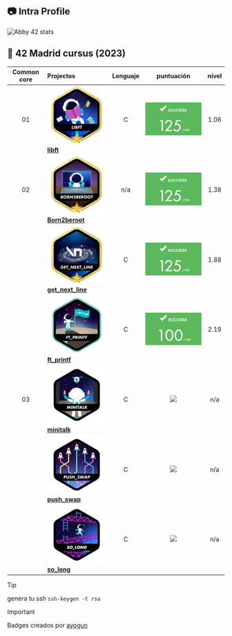 ## :camera: Intra Profile

![Abby 42 stats](https://badge.mediaplus.ma/greenbinary/abigamas?1337Badge=off&UM6P=off)

## :notebook_with_decorative_cover: 42 Madrid cursus (2023)


| Common core | Projectos                                                                             |            Lenguaje            |                                      puntuación                                       |  nivel   |
| :----: | :----------------------------------------------------------------------------------- | :----------------------------: | :------------------------------------------------------------------------------: | :------: |
|   01   | ![libf](https://github.com/abbyenredes/42-Madrid-Cursus/blob/main/badges/libftm.png) [**libft**](https://github.com/abbyenredes/42-Madrid-Cursus/tree/main/00_libft)                             |               C                | ![](https://github.com/abbyenredes/42-Madrid-Cursus/blob/main/badges/125.png) |   1.06  |
|   02   | ![B2B](https://github.com/abbyenredes/42-Madrid-Cursus/blob/main/badges/born2berootm.png) [**Born2beroot**](https://github.com/abbyenredes/42-Madrid-Cursus/tree/main/01_Born2beroot)             |               n/a               | ![](https://github.com/abbyenredes/42-Madrid-Cursus/blob/main/badges/125.png) |   1.38   |
|        | ![GNL](https://github.com/abbyenredes/42-Madrid-Cursus/blob/main/badges/get_next_linem.png)  [**get_next_line**](https://github.com/abbyenredes/42-Madrid-Cursus/tree/main/02_get_next_line)                  |               C                | ![](https://github.com/abbyenredes/42-Madrid-Cursus/blob/main/badges/125.png) |   1.88   |
|        | ![printf](https://github.com/abbyenredes/42-Madrid-Cursus/blob/main/badges/ft_printfe.png) [**ft_printf**](https://github.com/abbyenredes/42-Madrid-Cursus/tree/main/03_ft_printf)                                                                          |              C               | ![](https://github.com/abbyenredes/42-Madrid-Cursus/blob/main/badges/100.png) |   2.19   |
|   03   | ![mt](https://github.com/abbyenredes/42-Madrid-Cursus/blob/main/badges/minitalkn.png) [**minitalk**](https://github.com/abbyenredes/42-Madrid-Cursus/tree/main/04_minitalk)                                                                          |              C               | ![](https://badge42.vercel.app/api/v2/cl1n94s07000609myixypisjj/project/1899563) |   n/a   |
|        | ![ps](https://github.com/abbyenredes/42-Madrid-Cursus/blob/main/badges/push_swapn.png) [**push_swap**](https://github.com/abbyenredes/42-Madrid-Cursus/tree/main/05_push_swap)                                                                          |              C               | ![](https://badge42.vercel.app/api/v2/cl1n94s07000609myixypisjj/project/1899563) |   n/a   |
|        | ![sl](https://github.com/abbyenredes/42-Madrid-Cursus/blob/main/badges/so_longn.png) [**so_long**](https://github.com/abbyenredes/42-Madrid-Cursus/tree/main/06_so_long)                                                                          |              C               | ![](https://badge42.vercel.app/api/v2/cl1n94s07000609myixypisjj/project/1899563) |   n/a   |

> [!tip]
> genera tu ssh ```ssh-keygen -t rsa```

> [!IMPORTANT]
> Badges creados por [ayogun](https://github.com/ayogun/42-project-badges)
